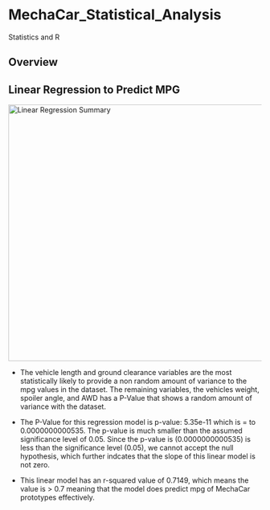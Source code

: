 # MechaCar_Statistical_Analysis

Statistics and R


## Overview




## Linear Regression to Predict MPG



<img width="511" alt="Linear Regression Summary" src="https://user-images.githubusercontent.com/90155651/193965245-de32a908-cd91-42f0-8105-bb72785d7f33.png">


  * The vehicle length and ground clearance variables are the most statistically likely to provide a non random amount of variance to the mpg 
    values in the dataset. The remaining variables, the vehicles weight, spoiler angle, and AWD has a P-Value that shows a random amount of 
    variance with the dataset.
  
  * The P-Value for this regression model is p-value: 5.35e-11 which is = to 0.0000000000535. The p-value is much smaller than the assumed 
    significance level of 0.05. Since the p-value is (0.0000000000535) is less than the significance level (0.05), we cannot accept the 
    null hypothesis, which further indcates that the slope of this linear model is not zero.
    
  * This linear model has an r-squared value of 0.7149, which means the value is > 0.7 meaning that the model does predict mpg of MechaCar
    prototypes effectively.
    
    
    
  
   
  


